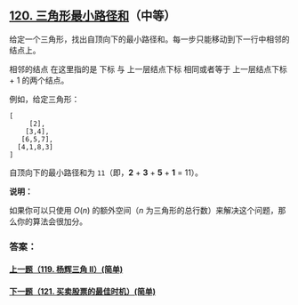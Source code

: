 ## [120. 三角形最小路径和](https://leetcode-cn.com/problems/triangle/)（中等）

给定一个三角形，找出自顶向下的最小路径和。每一步只能移动到下一行中相邻的结点上。

相邻的结点 在这里指的是 下标 与 上一层结点下标 相同或者等于 上一层结点下标 + 1 的两个结点。



例如，给定三角形：

```
[
     [2],
    [3,4],
   [6,5,7],
  [4,1,8,3]
]
```

自顶向下的最小路径和为 `11`（即，**2** + **3** + **5** + **1** = 11）。



**说明：**

如果你可以只使用 *O*(*n*) 的额外空间（*n* 为三角形的总行数）来解决这个问题，那么你的算法会很加分。



### 答案：



#### [上一题（119. 杨辉三角 II）(简单)](https://github.com/sdwwld/leetCode/blob/master/src/main/java/com/wld/java/leetcode/leetCode0119.md)

#### [下一题（121. 买卖股票的最佳时机）(简单)](https://github.com/sdwwld/leetCode/blob/master/src/main/java/com/wld/java/leetcode/leetCode0121.md)